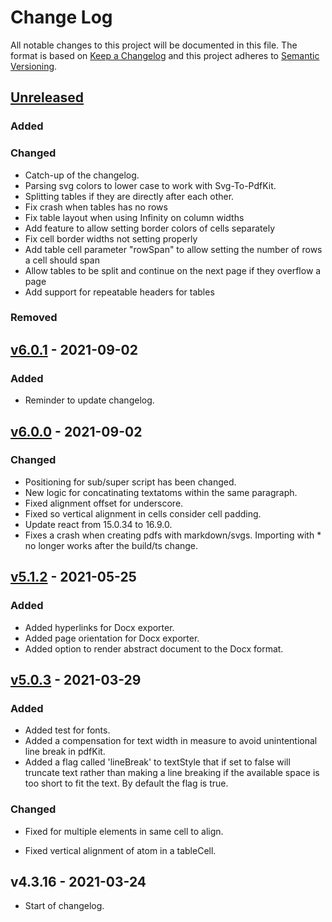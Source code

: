 # Change Log

All notable changes to this project will be documented in this file. The format is based on [Keep a Changelog](http://keepachangelog.com/) and this project adheres to [Semantic Versioning](http://semver.org/).

## [Unreleased](https://github.com/dividab/property/compare/abstract-document@6.0.1...master)

### Added

### Changed

- Catch-up of the changelog.
- Parsing svg colors to lower case to work with Svg-To-PdfKit.
- Splitting tables if they are directly after each other.
- Fix crash when tables has no rows
- Fix table layout when using Infinity on column widths
- Add feature to allow setting border colors of cells separately
- Fix cell border widths not setting properly
- Add table cell parameter "rowSpan" to allow setting the number of rows a cell should span
- Allow tables to be split and continue on the next page if they overflow a page
- Add support for repeatable headers for tables

### Removed

## [v6.0.1](https://github.com/dividab/property/compare/abstract-document@6.0.0...abstract-document@6.0.1) - 2021-09-02

### Added

- Reminder to update changelog.

## [v6.0.0](https://github.com/dividab/abstract-visuals/compare/abstract-document@5.1.2...abstract-document@6.0.0) - 2021-09-02

### Changed

- Positioning for sub/super script has been changed.
- New logic for concatinating textatoms within the same paragraph.
- Fixed alignment offset for underscore.
- Fixed so vertical alignment in cells consider cell padding.
- Update react from 15.0.34 to 16.9.0.
- Fixes a crash when creating pdfs with markdown/svgs. Importing with \* no longer works after the build/ts change.

## [v5.1.2](https://github.com/dividab/abstract-visuals/compare/abstract-document@5.0.3...abstract-document@5.1.2) - 2021-05-25

### Added

- Added hyperlinks for Docx exporter.
- Added page orientation for Docx exporter.
- Added option to render abstract document to the Docx format.

## [v5.0.3](https://github.com/dividab/abstract-visuals/compare/abstract-document@4.3.16...abstract-document@5.0.3) - 2021-03-29

### Added

- Added test for fonts.
- Added a compensation for text width in measure to avoid unintentional line break in pdfKit.
- Added a flag called 'lineBreak' to textStyle that if set to false will truncate text rather than making a line breaking if the available space is too short to fit the text. By default the flag is true.

### Changed

- Fixed for multiple elements in same cell to align.

- Fixed vertical alignment of atom in a tableCell.

## v4.3.16 - 2021-03-24

- Start of changelog.
